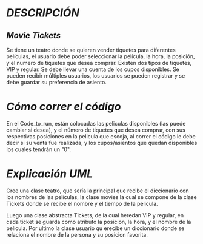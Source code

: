 # *DESCRIPCIÓN*

## *Movie Tickets* 

Se tiene un teatro donde se quieren vender tiquetes para diferentes películas, el usuario debe 
poder seleccionar la película, la hora, la posición, y el numero de tiquetes que desea comprar. 
Existen dos tipos de tiquetes, VIP y regular. Se debe llevar una cuenta de los cupos disponibles. 
Se pueden recibir múltiples usuarios, los usuarios se pueden registrar y se debe guardar su preferencia de asiento. 

# *Cómo correr el código*

En el Code_to_run, están colocadas las peliculas disponibles (las puede cambiar si desea), y el número 
de tiquetes que desea comprar, con sus respectivas posiciones en la pelicula que escoja, al correr el 
código le debe decir si su venta fue realizada, y los cupos/asientos que quedan disponibles los cuales tendrán un "0". 

# *Explicación UML*

Cree una clase teatro, que sería la principal que recibe el diccionario con los nombres de las peliculas, 
la clase movies la cual se compone de la clase Tickets donde se recibe el nombre y el tiempo de la pelicula. 

Luego una clase abstracta Tickets, de la cual heredan VIP y regular, en cada ticket se guarda como atributo la 
posicion, la hora, y el nombre de la pelicula. Por ultimo la clase usuario qu erecibe un diccionario donde se 
relaciona el nombre de la persona y su posicion favorita.  

